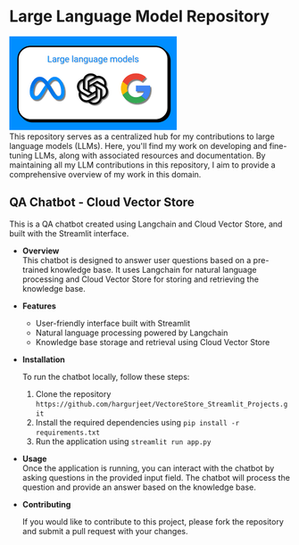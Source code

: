 # Large Language Model Repository
![](Icon.png)
<br> This repository serves as a centralized hub for my contributions to large language models (LLMs). Here, you'll find my work on developing and fine-tuning LLMs, along with associated resources and documentation. By maintaining all my LLM contributions in this repository, I aim to provide a comprehensive overview of my work in this domain.


## QA Chatbot - Cloud Vector Store
This is a QA chatbot created using Langchain and Cloud Vector Store, and built with the Streamlit interface.
- **Overview**
    <br> This chatbot is designed to answer user questions based on a pre-trained knowledge base. It uses Langchain for natural language processing and Cloud Vector Store for storing and retrieving the knowledge base.
- **Features**
  - User-friendly interface built with Streamlit
  - Natural language processing powered by Langchain
  - Knowledge base storage and retrieval using Cloud Vector Store
- **Installation**

    To run the chatbot locally, follow these steps:
    1. Clone the repository `https://github.com/hargurjeet/VectoreStore_Streamlit_Projects.git`
    2. Install the required dependencies using `pip install -r requirements.txt`
    3. Run the application using `streamlit run app.py`
- **Usage**
    <br> Once the application is running, you can interact with the chatbot by asking questions in the provided input field. The chatbot will process the question and provide an answer based on the knowledge base.

- **Contributing**

    If you would like to contribute to this project, please fork the repository and submit a pull request with your changes.

    
